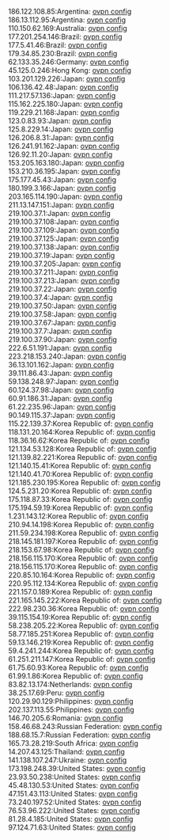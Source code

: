 186.122.108.85:Argentina: [ovpn config](vpn/186_122_108_85.ovpn)  
186.13.112.95:Argentina: [ovpn config](vpn/186_13_112_95.ovpn)  
110.150.62.169:Australia: [ovpn config](vpn/110_150_62_169.ovpn)  
177.201.254.146:Brazil: [ovpn config](vpn/177_201_254_146.ovpn)  
177.5.41.46:Brazil: [ovpn config](vpn/177_5_41_46.ovpn)  
179.34.85.230:Brazil: [ovpn config](vpn/179_34_85_230.ovpn)  
62.133.35.246:Germany: [ovpn config](vpn/62_133_35_246.ovpn)  
45.125.0.246:Hong Kong: [ovpn config](vpn/45_125_0_246.ovpn)  
103.201.129.226:Japan: [ovpn config](vpn/103_201_129_226.ovpn)  
106.136.42.48:Japan: [ovpn config](vpn/106_136_42_48.ovpn)  
111.217.57.136:Japan: [ovpn config](vpn/111_217_57_136.ovpn)  
115.162.225.180:Japan: [ovpn config](vpn/115_162_225_180.ovpn)  
119.229.21.168:Japan: [ovpn config](vpn/119_229_21_168.ovpn)  
123.0.83.93:Japan: [ovpn config](vpn/123_0_83_93.ovpn)  
125.8.229.14:Japan: [ovpn config](vpn/125_8_229_14.ovpn)  
126.206.8.31:Japan: [ovpn config](vpn/126_206_8_31.ovpn)  
126.241.91.162:Japan: [ovpn config](vpn/126_241_91_162.ovpn)  
126.92.11.20:Japan: [ovpn config](vpn/126_92_11_20.ovpn)  
153.205.163.180:Japan: [ovpn config](vpn/153_205_163_180.ovpn)  
153.210.36.195:Japan: [ovpn config](vpn/153_210_36_195.ovpn)  
175.177.45.43:Japan: [ovpn config](vpn/175_177_45_43.ovpn)  
180.199.3.166:Japan: [ovpn config](vpn/180_199_3_166.ovpn)  
203.165.114.190:Japan: [ovpn config](vpn/203_165_114_190.ovpn)  
211.13.147.151:Japan: [ovpn config](vpn/211_13_147_151.ovpn)  
219.100.37.1:Japan: [ovpn config](vpn/219_100_37_1.ovpn)  
219.100.37.108:Japan: [ovpn config](vpn/219_100_37_108.ovpn)  
219.100.37.109:Japan: [ovpn config](vpn/219_100_37_109.ovpn)  
219.100.37.125:Japan: [ovpn config](vpn/219_100_37_125.ovpn)  
219.100.37.138:Japan: [ovpn config](vpn/219_100_37_138.ovpn)  
219.100.37.19:Japan: [ovpn config](vpn/219_100_37_19.ovpn)  
219.100.37.205:Japan: [ovpn config](vpn/219_100_37_205.ovpn)  
219.100.37.211:Japan: [ovpn config](vpn/219_100_37_211.ovpn)  
219.100.37.213:Japan: [ovpn config](vpn/219_100_37_213.ovpn)  
219.100.37.22:Japan: [ovpn config](vpn/219_100_37_22.ovpn)  
219.100.37.4:Japan: [ovpn config](vpn/219_100_37_4.ovpn)  
219.100.37.50:Japan: [ovpn config](vpn/219_100_37_50.ovpn)  
219.100.37.58:Japan: [ovpn config](vpn/219_100_37_58.ovpn)  
219.100.37.67:Japan: [ovpn config](vpn/219_100_37_67.ovpn)  
219.100.37.7:Japan: [ovpn config](vpn/219_100_37_7.ovpn)  
219.100.37.90:Japan: [ovpn config](vpn/219_100_37_90.ovpn)  
222.6.51.191:Japan: [ovpn config](vpn/222_6_51_191.ovpn)  
223.218.153.240:Japan: [ovpn config](vpn/223_218_153_240.ovpn)  
36.13.101.162:Japan: [ovpn config](vpn/36_13_101_162.ovpn)  
39.111.86.43:Japan: [ovpn config](vpn/39_111_86_43.ovpn)  
59.138.248.97:Japan: [ovpn config](vpn/59_138_248_97.ovpn)  
60.124.37.98:Japan: [ovpn config](vpn/60_124_37_98.ovpn)  
60.91.186.31:Japan: [ovpn config](vpn/60_91_186_31.ovpn)  
61.22.235.96:Japan: [ovpn config](vpn/61_22_235_96.ovpn)  
90.149.115.37:Japan: [ovpn config](vpn/90_149_115_37.ovpn)  
115.22.139.37:Korea Republic of: [ovpn config](vpn/115_22_139_37.ovpn)  
118.131.20.164:Korea Republic of: [ovpn config](vpn/118_131_20_164.ovpn)  
118.36.16.62:Korea Republic of: [ovpn config](vpn/118_36_16_62.ovpn)  
121.134.53.128:Korea Republic of: [ovpn config](vpn/121_134_53_128.ovpn)  
121.139.82.221:Korea Republic of: [ovpn config](vpn/121_139_82_221.ovpn)  
121.140.15.41:Korea Republic of: [ovpn config](vpn/121_140_15_41.ovpn)  
121.140.41.70:Korea Republic of: [ovpn config](vpn/121_140_41_70.ovpn)  
121.185.230.195:Korea Republic of: [ovpn config](vpn/121_185_230_195.ovpn)  
124.5.231.20:Korea Republic of: [ovpn config](vpn/124_5_231_20.ovpn)  
175.118.87.33:Korea Republic of: [ovpn config](vpn/175_118_87_33.ovpn)  
175.194.59.19:Korea Republic of: [ovpn config](vpn/175_194_59_19.ovpn)  
1.231.143.12:Korea Republic of: [ovpn config](vpn/1_231_143_12.ovpn)  
210.94.14.198:Korea Republic of: [ovpn config](vpn/210_94_14_198.ovpn)  
211.59.234.198:Korea Republic of: [ovpn config](vpn/211_59_234_198.ovpn)  
218.145.181.197:Korea Republic of: [ovpn config](vpn/218_145_181_197.ovpn)  
218.153.67.98:Korea Republic of: [ovpn config](vpn/218_153_67_98.ovpn)  
218.156.115.170:Korea Republic of: [ovpn config](vpn/218_156_115_170.ovpn)  
218.156.115.170:Korea Republic of: [ovpn config](vpn/218_156_115_170.ovpn)  
220.85.10.164:Korea Republic of: [ovpn config](vpn/220_85_10_164.ovpn)  
220.95.112.134:Korea Republic of: [ovpn config](vpn/220_95_112_134.ovpn)  
221.157.0.189:Korea Republic of: [ovpn config](vpn/221_157_0_189.ovpn)  
221.165.145.222:Korea Republic of: [ovpn config](vpn/221_165_145_222.ovpn)  
222.98.230.36:Korea Republic of: [ovpn config](vpn/222_98_230_36.ovpn)  
39.115.154.19:Korea Republic of: [ovpn config](vpn/39_115_154_19.ovpn)  
58.238.205.22:Korea Republic of: [ovpn config](vpn/58_238_205_22.ovpn)  
58.77.185.251:Korea Republic of: [ovpn config](vpn/58_77_185_251.ovpn)  
59.13.146.219:Korea Republic of: [ovpn config](vpn/59_13_146_219.ovpn)  
59.4.241.244:Korea Republic of: [ovpn config](vpn/59_4_241_244.ovpn)  
61.251.211.147:Korea Republic of: [ovpn config](vpn/61_251_211_147.ovpn)  
61.75.60.93:Korea Republic of: [ovpn config](vpn/61_75_60_93.ovpn)  
61.99.1.86:Korea Republic of: [ovpn config](vpn/61_99_1_86.ovpn)  
83.82.13.174:Netherlands: [ovpn config](vpn/83_82_13_174.ovpn)  
38.25.17.69:Peru: [ovpn config](vpn/38_25_17_69.ovpn)  
120.29.90.129:Philippines: [ovpn config](vpn/120_29_90_129.ovpn)  
202.137.113.55:Philippines: [ovpn config](vpn/202_137_113_55.ovpn)  
146.70.205.6:Romania: [ovpn config](vpn/146_70_205_6.ovpn)  
158.46.68.243:Russian Federation: [ovpn config](vpn/158_46_68_243.ovpn)  
188.68.15.7:Russian Federation: [ovpn config](vpn/188_68_15_7.ovpn)  
165.73.28.219:South Africa: [ovpn config](vpn/165_73_28_219.ovpn)  
14.207.43.125:Thailand: [ovpn config](vpn/14_207_43_125.ovpn)  
141.138.107.247:Ukraine: [ovpn config](vpn/141_138_107_247.ovpn)  
173.198.248.39:United States: [ovpn config](vpn/173_198_248_39.ovpn)  
23.93.50.238:United States: [ovpn config](vpn/23_93_50_238.ovpn)  
45.48.130.53:United States: [ovpn config](vpn/45_48_130_53.ovpn)  
47.151.43.113:United States: [ovpn config](vpn/47_151_43_113.ovpn)  
73.240.197.52:United States: [ovpn config](vpn/73_240_197_52.ovpn)  
76.53.96.222:United States: [ovpn config](vpn/76_53_96_222.ovpn)  
81.28.4.185:United States: [ovpn config](vpn/81_28_4_185.ovpn)  
97.124.71.63:United States: [ovpn config](vpn/97_124_71_63.ovpn)  

